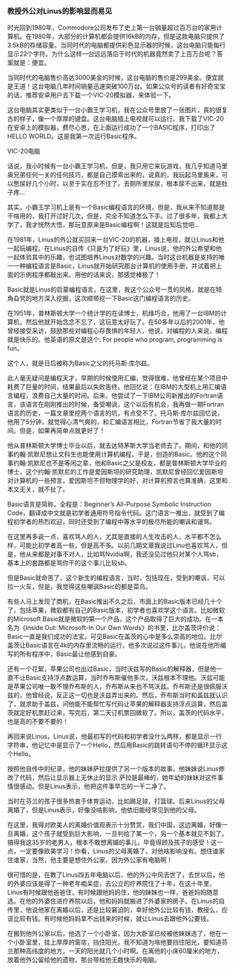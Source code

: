 ### 教授外公对Linus的影响显而易见
时光回到1980年，Commodore公司发布了史上第一台销量超过百万台的家用计算机。在1980年，大部分的计算机都会提供16kB的内存，但是这款电脑只提供了3.5kB的存储容量。当同时代的电脑都提供彩色显示器的时候，这台电脑只能每行显示22个字符。为什么这样一台远远落后于时代的机器竟然卖了上百万台呢？答案就是：便宜。

当同时代的电脑售价高达3000美金的时候，这台电脑的售价是299美金。便宜就是王道！这台电脑几年时间销量迅速突破100万台。如果公众号的读者有好奇宝宝的话，推荐安卓用户去下载一个VIC-20模拟器，来体验一下。

这台电脑其实更类似于一台小霸王学习机，我在公众号里放了一张图片，真的很复古的样子，像一个厚厚的键盘。这台电脑插上电视就可以运行。我下载了VIC-20在安卓上的模拟器，费尽心思，在上面运行成功了一个BASIC程序，打印出了HELLO WORLD。这是我第一次运行Basic程序。


VIC-20电脑

话说，我小时候有一台小霸王学习机，但是，我只用它来玩游戏，我几乎知道马里奥兄弟任何一关的任何技巧，都是自己摸索出来的，说真的，我玩起马里奥来，可以憋尿好几个小时，以至于实在忍不住了，去厕所里尿尿，根本尿不出来，就是肚子疼… 

其实，小霸王学习机上是有一个Basic编程语言的环境，但是，我从来不知道那是干啥用的，我打开过好几次，但是，完全不知道怎么下手。过了很多年，我都上大学了，我才恍然大悟，那玩意原来是Basic编程啊！这就是后知后觉吧...

在1981年，Linus的外公就买回来一台VIC-20的机器，接上电视，就让Linus和他一起玩编程。在Linus的自传《只是为了好玩》里，Linus说，他的外公希望和他一起体验其中的乐趣，也试图培养Linus对数学的兴趣。当时这台机器是支持的唯一一种编程语言是Basic，Linus就开始研究那台计算机的使用手册，并试着把上面的示例程序都敲出来。用他的话来说，那感觉棒极了！

Basic就是Linus的启蒙编程语言，在这里，我这个公众号一贯的风格，就是在犄角旮旯的地方深入挖掘，这次顺带挖一下Basic这门编程语言的历史。

在1951年，普林斯顿大学一个统计学的在读博士，机缘巧合，他用了一台IBM的计算机，然后他就开始念念不忘了，这玩意太好玩了。在50多年以后的2001年，他曾经接受采访，鼓励那些对编程心存畏惧的年轻人，他说，对编程的人来说，编程就是快乐的。他英语的原文是这个: For people who program, programming is fun。

这个人，就是日后被称为Basic之父的托马斯·库尔兹。

此人毫无疑问是编程天才，早期的时候使用汇编，觉得很难，他曾经在某个项目中耗费了巨量的时间，结果最后以失败告终。他回忆说：在IBM的大型机上用汇编语言编程，浪费自己大量的时间。后来，他尝试了一下IBM公司新推出的Fortran语言，该语言在刚刚推出的时候，备受嘲讽，这个以后有机会，我再做一期Fortran语言的历史，一篇文章里挖两个语言的坑，有点受不了。托马斯·库尔兹回忆说，他用了5分钟，就觉得心清气爽的，和汇编语言相比，Fortran节省了我大量的时间。但是，如果再简单点就更好了！

他从普林斯顿大学博士毕业以后，就去达特茅斯大学当老师去了。期间，和他的同事约翰·凯默尼想让文科生也能使用计算机编程，于是，创造的Basic。他的这个同事约翰·凯默尼也不是等闲之辈，他和Basic之父是校友，都是普林斯顿大学毕业的博士，这个约翰·凯默尼的工作是爱因斯坦的研究助理，凯默尼曾经回忆爱因斯坦对计算机的一些预言，爱因斯坦不但物理学的好，对计算机预言也算准确，这里和本文无关，就不扯了。

Basic语言是简称，全程是：Beginner’s All-Purpose Symbolic Instruction Code，翻译成中文就是初学者通用符号指令代码。这门语言一推出，就受到了编程初学者的热烈欢迎，同时还受到了编程中等水平的极尽所能的嘲讽和谩骂。

在这里再多说一点，喜欢骂人的人，尤其是直接的人生攻击的人，水平都不怎么样，可能比初学者高一些，但是高不多。以前几期文章我说过Linu也喜欢骂人，但是，他从来都是对事不对人，比如骂Nvidia啊，我还没见过他只对某个人骂sb，基本上的套路都是骂你干的这个事儿比较sb。

但是Basic就命苦了，这个新生的编程语言，当时，包括现在，受到的嘲讽，可以拉一火车，但是，我觉得这些嘲讽Basic的都是菜鸟。

有些人马上发现了商机，在Basic推出不久之后，市面上的Basic版本已经几十个了，包括苹果，微软都有自己的Basic版本，初学者也喜欢学这个语言。比如微软的Microsoft Basic就是微软的第一个产品，这个产品取得了巨大的成功。在一本名为《Inside Out: Microsoft-In Our Own Words》的书里，比尔盖茨评价说：Basic一直是我们成功的法宝。可见Basic在盖茨的心中是多么崇高的地位。比尔盖茨让Basic语言在4k的内存里流畅的运行，他多次说过这件事儿，他说在他所编写的所有程序中，Basic最让他感到自豪。

还有一个花絮，苹果公司也出过Basic，当时沃兹写的Basic的解释器，但是他一直不让Basic支持浮点数运算，当时乔布斯催他多次，沃兹根本不理他。沃兹可能是苹果公司唯一敢不理乔布斯的人，乔布斯从来也不骂沃兹。乔布斯还是很佩服沃兹的，他曾经说，反正这一切也是沃兹弄出来的。然后，乔布斯当时和盖兹就认识了，就求助于盖兹，问他能不能帮忙写代码让苹果的解释器支持浮点运算，然后盖茨就定好机票赶过来，写完后，第二天订机票回微软了。所以，盖茨的代码水平，也是高的不要不要的！

再回来说Linus，Linus说，他最初写的代码和初学者没什么两样，都是显示一行字符串，他记忆中是显示了一个Hello，然后用Basic的跳转语句不停的循环显示这个Hello。

按照他自传中的纪录，他的妹妹萨拉提供了另一个版本的故事，他妹妹说Linus修改了代码，然后让显示器上无休止的显示 萨拉是最棒的，她年幼的妹妹对这件事情很感动。但是Linus表示，他把这件事早忘的一干二净了。

当时在芬兰的孩子很多热衷于体育运动，比如踢足球，打篮球。后来Linus的父母离婚了，但是Linus表示，好像没啥影响，他依旧能经常见到他的父母。

在这里，我得对欧美人的离婚价值观表示十分赞赏，我们中国，这边离婚，好像一旦离婚，这个孩子就受到巨大影响，一旦判给了某一个，另一个基本就见不到了。搞得我这35岁的老男人，根本不敢想离婚的事儿，毕竟得顾及孩子的感受！这一点，一定要像欧美学习！你看，Linus的父母离婚了，对他啥影响没有。想住谁家住谁家，当然，他主要是想住外公家，因为外公家有电脑啊！

很可惜的是，在教了Linus四五年电脑以后，他的外公中风去世了，去世以后，他的外婆应该是得了一种老年痴呆症，去公立的疗养院住了十年，在这十年里，Linus有时候跟他爸爸住，有时候跟他妈妈住，他的妹妹也一样，爸爸妈妈随意选。在他的外婆住进疗养院以后，他和妈妈就搬进了外婆家的房子。在Linus的自传里，他说他家在离婚以后，还是比较窘迫的，幸好他外公比较有钱，教授么，应该比较有钱。有时候他妈妈拿不出钱来的时候，就让Linus去跟他外公要钱。

在搬到他外公家以后，他选了一个小卧室，因为大卧室已经被他妹妹选了，他在一个小卧室里，挂上厚厚的窗帘，挡住阳光，我不知道为啥他要挡住阳光，要知道芬兰那种高纬度的地方，一天的阳光就几个小时啊。在离他的小床60厘米的地方，放着他外公留给他的遗物，那台带给他无数快乐的电脑。
